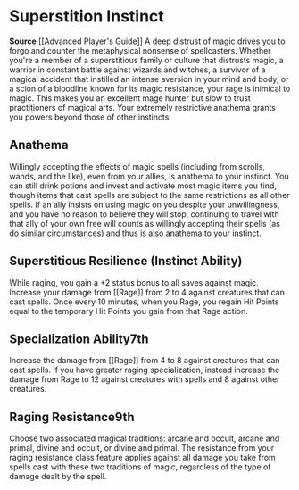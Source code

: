 ﻿---
id: '6'
name: Superstition Instinct
rarity: Common
source: '[[DATABASE/source/Advanced Player''s Guide|Advanced Player''s Guide]]'
trait: null
type: Barbarian Instinct

---
# Superstition Instinct

**Source** [[Advanced Player's Guide]] 
A deep distrust of magic drives you to forgo and counter the metaphysical nonsense of spellcasters. Whether you're a member of a superstitious family or culture that distrusts magic, a warrior in constant battle against wizards and witches, a survivor of a magical accident that instilled an intense aversion in your mind and body, or a scion of a bloodline known for its magic resistance, your rage is inimical to magic. This makes you an excellent mage hunter but slow to trust practitioners of magical arts. Your extremely restrictive anathema grants you powers beyond those of other instincts.

## Anathema

Willingly accepting the effects of magic spells (including from scrolls, wands, and the like), even from your allies, is anathema to your instinct. You can still drink potions and invest and activate most magic items you find, though items that cast spells are subject to the same restrictions as all other spells. If an ally insists on using magic on you despite your unwillingness, and you have no reason to believe they will stop, continuing to travel with that ally of your own free will counts as willingly accepting their spells (as do similar circumstances) and thus is also anathema to your instinct.

## Superstitious Resilience (Instinct Ability)

While raging, you gain a +2 status bonus to all saves against magic. Increase your damage from [[Rage]] from 2 to 4 against creatures that can cast spells. Once every 10 minutes, when you Rage, you regain Hit Points equal to the temporary Hit Points you gain from that Rage action.

## Specialization Ability<span class="item-type">7th</span>

Increase the damage from [[Rage]] from 4 to 8 against creatures that can cast spells. If you have greater raging specialization, instead increase the damage from Rage to 12 against creatures with spells and 8 against other creatures.

## Raging Resistance<span class="item-type">9th</span>

Choose two associated magical traditions: arcane and occult, arcane and primal, divine and occult, or divine and primal. The resistance from your raging resistance class feature applies against all damage you take from spells cast with these two traditions of magic, regardless of the type of damage dealt by the spell.